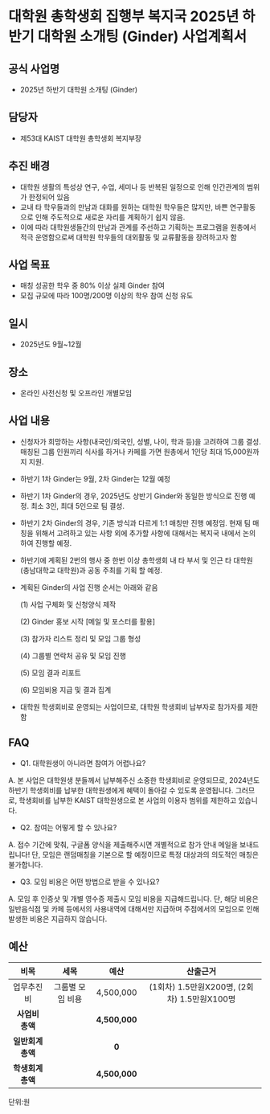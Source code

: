 대학원 총학생회 집행부 복지국 2025년 하반기 대학원 소개팅 (Ginder) 사업계획서
===

## 공식 사업명
- 2025년 하반기 대학원 소개팅 (Ginder)

## 담당자
- 제53대 KAIST 대학원 총학생회 복지부장

## 추진 배경
- 대학원 생활의 특성상 연구, 수업, 세미나 등 반복된 일정으로 인해 인간관계의 범위가 한정되어 있음
- 교내 타 학우들과의 만남과 대화를 원하는 대학원 학우들은 많지만, 바쁜 연구활동으로 인해 주도적으로 새로운 자리를 계획하기 쉽지 않음.
- 이에 따라 대학원생들간의 만남과 관계를 주선하고 기획하는 프로그램을 원총에서 적극 운영함으로써 대학원 학우들의 대외활동 및 교류활동을 장려하고자 함

## 사업 목표
- 매칭 성공한 학우 중 80% 이상 실제 Ginder 참여
- 모집 규모에 따라 100명/200명 이상의 학우 참여 신청 유도

## 일시
- 2025년도 9월~12월

## 장소
- 온라인 사전신청 및 오프라인 개별모임

## 사업 내용
- 신청자가 희망하는 사항(내국인/외국인, 성별, 나이, 학과 등)을 고려하여 그룹 결성. 매칭된 그룹 인원끼리 식사를 하거나 카페를 가면 원총에서 1인당 최대 15,000원까지 지원.
- 하반기 1차 Ginder는 9월, 2차 Ginder는 12월 예정
- 하반기 1차 Ginder의 경우, 2025년도 상반기 Ginder와 동일한 방식으로 진행 예정. 최소 3인, 최대 5인으로 팀 결성.
- 하반기 2차 Ginder의 경우, 기존 방식과 다르게 1:1 매칭만 진행 예정임. 현재 팀 매칭을 위해서 고려하고 있는 사항 외에 추가할 사항에 대해서는 복지국 내에서 논의하여 진행할 예정.
- 하반기에 계획된 2번의 행사 중 한번 이상 총학생회 내 타 부서 및 인근 타 대학원(충남대학교 대학원)과 공동 주최를 기획 할 예정.
- 계획된 Ginder의 사업 진행 순서는 아래와 같음

  (1) 사업 구체화 및 신청양식 제작
  
  (2) Ginder 홍보 시작 \[메일 및 포스터를 활용\]
  
  (3) 참가자 리스트 정리 및 모임 그룹 형성
  
  (4) 그룹별 연락처 공유 및 모임 진행
  
  (5) 모임 결과 리포트
  
  (6) 모임비용 지급 및 결과 집계

- 대학원 학생회비로 운영되는 사업이므로, 대학원 학생회비 납부자로 참가자를 제한함

## FAQ
- Q1. 대학원생이 아니라면 참여가 어렵나요?

A. 본 사업은 대학원생 분들께서 납부해주신 소중한 학생회비로 운영되므로, 2024년도 하반기 학생회비를 납부한 대학원생에게 혜택이 돌아갈 수 있도록 운영됩니다. 그러므로, 학생회비를 납부한 KAIST 대학원생으로 본 사업의 이용자 범위를 제한하고 있습니다.

- Q2. 참여는 어떻게 할 수 있나요?

A. 접수 기간에 맞춰, 구글폼 양식을 제출해주시면 개별적으로 참가 안내 메일을 보내드립니다\! 단, 모임은 랜덤매칭을 기본으로 할 예정이므로 특정 대상과의 의도적인 매칭은 불가합니다.

- Q3. 모임 비용은 어떤 방법으로 받을 수 있나요?

A. 모임 후 인증샷 및 개별 영수증 제출시 모임 비용을 지급해드립니다. 단, 해당 비용은 일반음식점 및 카페 등에서의 사용내역에 대해서만 지급하며 주점에서의 모임으로 인해 발생한 비용은 지급하지 않습니다.

## 예산

|  **비목** |   **세목**   | **예산** | **산출근거** |
|:----------:|:------------:|:--------:|:--------:|
| 업무추진비 | 그룹별 모임 비용 | 4,500,000 | (1회차) 1.5만원X200명, (2회차) 1.5만원X100명 |
| **사업비 총액** |  | **4,500,000** |  
| **일반회계 총액** |  | **0** |  
|   **학생회계 총액**  |              | **4,500,000**|  |

단위:원
